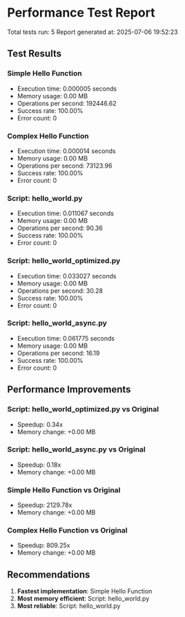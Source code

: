 # Performance Test Report

Total tests run: 5
Report generated at: 2025-07-06 19:52:23

## Test Results

### Simple Hello Function
- Execution time: 0.000005 seconds
- Memory usage: 0.00 MB
- Operations per second: 192446.62
- Success rate: 100.00%
- Error count: 0

### Complex Hello Function
- Execution time: 0.000014 seconds
- Memory usage: 0.00 MB
- Operations per second: 73123.96
- Success rate: 100.00%
- Error count: 0

### Script: hello_world.py
- Execution time: 0.011067 seconds
- Memory usage: 0.00 MB
- Operations per second: 90.36
- Success rate: 100.00%
- Error count: 0

### Script: hello_world_optimized.py
- Execution time: 0.033027 seconds
- Memory usage: 0.00 MB
- Operations per second: 30.28
- Success rate: 100.00%
- Error count: 0

### Script: hello_world_async.py
- Execution time: 0.061775 seconds
- Memory usage: 0.00 MB
- Operations per second: 16.19
- Success rate: 100.00%
- Error count: 0

## Performance Improvements

### Script: hello_world_optimized.py vs Original
- Speedup: 0.34x
- Memory change: +0.00 MB

### Script: hello_world_async.py vs Original
- Speedup: 0.18x
- Memory change: +0.00 MB

### Simple Hello Function vs Original
- Speedup: 2129.78x
- Memory change: +0.00 MB

### Complex Hello Function vs Original
- Speedup: 809.25x
- Memory change: +0.00 MB

## Recommendations

1. **Fastest implementation**: Simple Hello Function
2. **Most memory efficient**: Script: hello_world.py
3. **Most reliable**: Script: hello_world.py
